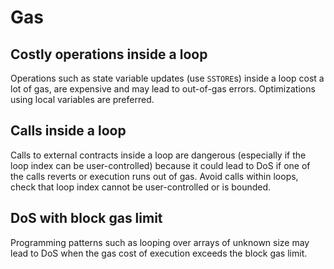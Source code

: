 # Gas

## Costly operations inside a loop

Operations such as state variable updates (use `SSTORE`s) inside a loop cost a lot of gas, are expensive and may lead to out-of-gas errors. Optimizations using local variables are preferred.

## Calls inside a loop

Calls to external contracts inside a loop are dangerous (especially if the loop index can be user-controlled) because it could lead to DoS if one of the calls reverts or execution runs out of gas. Avoid calls within loops, check that loop index cannot be user-controlled or is bounded.

## DoS with block gas limit

Programming patterns such as looping over arrays of unknown size may lead to DoS when the gas cost of execution exceeds the block gas limit.
